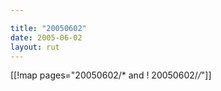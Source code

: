 ```yaml
---

title: "20050602"
date: 2005-06-02
layout: rut
---
```


[[!map pages="20050602/* and ! 20050602/*/*"]]
